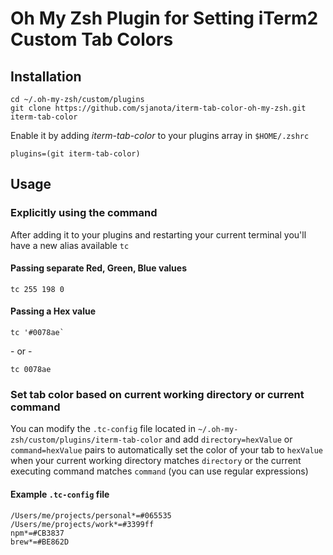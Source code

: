 # Oh My Zsh Plugin for Setting iTerm2 Custom Tab Colors

## Installation

```
cd ~/.oh-my-zsh/custom/plugins
git clone https://github.com/sjanota/iterm-tab-color-oh-my-zsh.git iterm-tab-color
```

Enable it by adding _iterm-tab-color_ to your plugins array in `$HOME/.zshrc`

```
plugins=(git iterm-tab-color)
```

## Usage

### Explicitly using the command

After adding it to your plugins and restarting your current terminal you'll have a new alias available `tc`

#### Passing separate Red, Green, Blue values

```
tc 255 198 0
```

#### Passing a Hex value

```
tc '#0078ae`
```

\- or -

```
tc 0078ae
```

### Set tab color based on current working directory or current command

You can modify the `.tc-config` file located in `~/.oh-my-zsh/custom/plugins/iterm-tab-color` and add `directory=hexValue` or `command=hexValue` pairs to automatically set the color of your tab to `hexValue` when your current working directory matches `directory` or the current executing command matches `command` (you can use regular expressions)

#### Example `.tc-config` file

```
/Users/me/projects/personal*=#065535
/Users/me/projects/work*=#3399ff
npm*=#CB3837
brew*=#BE862D
```
